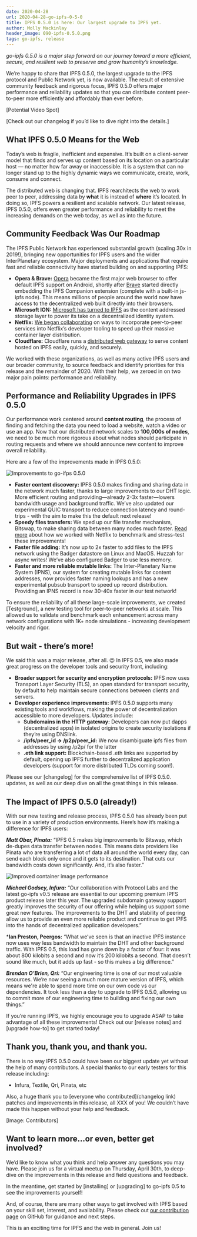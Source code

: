 ```yaml
---
date: 2020-04-28
url: 2020-04-28-go-ipfs-0-5-0
title: IPFS 0.5.0 is here: Our largest upgrade to IPFS yet.
author: Molly Mackinlay
header_image: 090-ipfs-0.5.0.png
tags: go-ipfs, release
---
```


*go-ipfs 0.5.0 is a major step forward on our journey toward a more efficient, secure, and resilient web to preserve and grow humanity’s knowledge.* 

We’re happy to share that IPFS 0.5.0, the largest upgrade to the IPFS protocol and Public Network yet, is now available. The result of extensive community feedback and rigorous focus, IPFS 0.5.0 offers major performance and reliability updates so that you can distribute content peer-to-peer more efficiently and affordably than ever before.

[Potential Video Spot]

[Check out our changelog if you’d like to dive right into the details.]

## What IPFS 0.5.0 Means for the Web
Today’s web is fragile, inefficient and expensive. It’s built on a client-server model that finds and serves up content based on its location on a particular host — no matter how far away or inaccessible. It is a system that can no longer stand up to the highly dynamic ways we communicate, create, work, consume and connect.

The distributed web is changing that. IPFS rearchitects the web to work peer to peer, addressing data by **what** it is instead of **where** it’s located. In doing so, IPFS powers a resilient and scalable network. Our latest release, IPFS 0.5.0, offers even greater performance and reliability to meet the increasing demands on the web today, as well as into the future.

## Community Feedback Was Our Roadmap
The IPFS Public Network has experienced substantial growth (scaling 30x in 2019!), bringing new opportunities for IPFS users and the wider InterPlanetary ecosystem. Major deployments and applications that require fast and reliable connectivity have started building on and supporting IPFS:
* **Opera & Brave:** [Opera](https://blog.ipfs.io/2020-03-30-ipfs-in-opera-for-android/) became the first major web browser to offer default IPFS support on Android, shortly after [Brave](https://blog.ipfs.io/2019-10-08-ipfs-browsers-update/) started directly embedding the IPFS Companion extension (complete with a built-in js-ipfs node). This means millions of people around the world now have access to the decentralized web built directly into their browsers.
* **Microsoft ION:**  [Microsoft has turned to IPFS](https://techcommunity.microsoft.com/t5/azure-active-directory-identity/toward-scalable-decentralized-identifier-systems/ba-p/560168) as the content addressed storage layer to power its take on a decentralized identity system.
* **Netflix:**  [We began collaborating](https://blog.ipfs.io/2020-02-14-improved-bitswap-for-container-distribution/) on ways to incorporate peer-to-peer services into Netflix’s developer tooling to speed up their massive container layer distribution.
* **Cloudflare:** Cloudflare runs a [distributed web gateway](https://www.cloudflare.com/distributed-web-gateway/) to serve content hosted on IPFS easily, quickly, and securely.

We worked with these organizations, as well as many active IPFS users and our broader community, to source feedback and identify priorities for this release and the remainder of 2020. With their help, we zeroed in on two major pain points: performance and reliability. 

## Performance and Reliability Upgrades in IPFS 0.5.0

Our performance work centered around **content routing**, the process of finding and fetching the data you need to load a website, watch a video or use an app. Now that our distributed network scales to **100,000s of nodes**, we need to be much more rigorous about what nodes should participate in routing requests and where we should announce new content to improve overall reliability.

Here are a few of the improvements made in IPFS 0.5.0:

![Improvements to go-ifps 0.5.0](static/090-go-ipfs-0-5-0/0.5-Infographic.png)

* **Faster content discovery:**  IPFS 0.5.0 makes finding and sharing data in the network much faster, thanks to large improvements to our DHT logic. More efficient routing and providing—already 2-3x faster—lowers bandwidth usage and background traffic. We’ve also updated our experimental QUIC transport to reduce connection latency and round-trips - with the aim to make this the default next release!
* **Speedy files transfers:** We sped up our file transfer mechanism, Bitswap, to make sharing data between many nodes much faster. [Read more](https://blog.ipfs.io/2020-02-14-improved-bitswap-for-container-distribution/) about how we worked with Netflix to benchmark and stress-test these improvements!
* **Faster file adding:** It’s now up to 2x faster to add files to the IPFS network using the Badger datastore on Linux and MacOS. Huzzah for async writes! We’ve also configured Badger to use less memory.
* **Faster and more reliable mutable links:** The Inter-Planetary Name System (IPNS), our system for creating mutable links for content addresses, now provides faster naming lookups and has a new experimental pubsub transport to speed up record distribution. Providing an IPNS record is now 30-40x faster in our test network!

To ensure the reliability of all these large-scale improvements, we created [Testground], a new testing tool for peer-to-peer networks at scale. This allowed us to validate and benchmark each enhancement across many network configurations with 1K+ node simulations - increasing development velocity and rigor.

## But wait - there’s more!

We said this was a major release, after all. 😉 In IPFS 0.5, we also made great progress on the developer tools and security front, including:

* **Broader support for security and encryption protocols:** IPFS now uses Transport Layer Security (TLS),  an open standard for transport security, by default to help maintain secure connections between clients and servers.
* **Developer experience improvements:**  IPFS 0.5.0 supports many existing tools and workflows, making the power of decentralization accessible to more developers. Updates include:
  * **Subdomains in the HTTP gateway:**  Developers can now put dapps (decentralized apps) in isolated origins to create security isolations if they’re using DNSlink. 
  * **/ipfs/peer_id → /p2p/peer_id:** We now disambiguate ipfs files from addresses by using /p2p/ for the latter
  * **.eth link support:**  Blockchain-based .eth links are supported by default, opening up IPFS further to decentralized application developers (support for more distributed TLDs coming soon!).

Please see our [changelog] for the comprehensive list of IPFS 0.5.0. updates, as well as our deep dive on all the great things in this release.

## The Impact of IPFS 0.5.0 (already!)

With our new testing and release process, IPFS 0.5.0 has already been put to use in a variety of production environments. Here’s how it’s making a difference for IPFS users:

***Matt Ober, Pinata:*** “IPFS 0.5 makes big improvements to Bitswap, which de-dupes data transfer between nodes. This means data providers like Pinata who are transferring a lot of data all around the world every day, can send each block only once and it gets to its destination. That cuts our bandwidth costs down significantly. And, it’s also faster.”

![Improved container image performance](static/090-go-ipfs-0-5-0/container-image.png)

***Michael Godsey, Infura:*** “Our collaboration with Protocol Labs and the latest go-ipfs v0.5 release are essential to our upcoming premium IPFS product release later this year. The upgraded subdomain gateway support greatly improves the security of our offering while helping us support some great new features. The improvements to the DHT and stability of peering allow us to provide an even more reliable product and continue to get IPFS into the hands of decentralized application developers.”

***Ian Preston, Peergos:** “What we’ve seen is that an inactive IPFS instance now uses way less bandwidth to maintain the DHT and other background traffic. With IPFS 0.5, this load has gone down by a factor of four: it was about 800 kilobits a second and now it’s 200 kilobits a second. That doesn’t sound like much, but it adds up fast - so this makes a big difference.”

***Brendan O’Brien, Qri:*** “Our engineering time is one of our most valuable resources. We’re now seeing a much more mature version of IPFS, which means we're able to spend more time on our own code vs our dependencies. It took less than a day to upgrade to IPFS 0.5.0, allowing us to commit more of our engineering time to building and fixing our own things.”

If you’re running IPFS, we highly encourage you to upgrade ASAP to take advantage of all these improvements! Check out our [release notes] and [upgrade how-to] to get started today!

## Thank you, thank you, and thank you.
There is no way IPFS 0.5.0 could have been our biggest update yet without the help of many contributors.  A special thanks to our early testers for this release including: 

- Infura, Textile, Qri, Pinata, etc

Also, a huge thank you to [everyone who contributed](changelog link) patches and improvements in this release, all XXX of you! We couldn’t have made this happen without your help and feedback.

[Image: Contributors]

## Want to learn more...or even, better get involved?

We’d like to know what you think and help answer any questions you may have. Please join us for a virtual meetup on Thursday, April 30th, to deep-dive on the improvements in this release and field questions and feedback. 

In the meantime, get started by [installing] or [upgrading] to go-ipfs 0.5 to see the improvements yourself! 

And, of course, there are many other ways to get involved with IPFS based on your skill set, interest, and availability.  Please check out [our contribution page](https://github.com/ipfs/community/blob/master/CONTRIBUTING.md) on GitHub for guidance and next steps. 

This is an exciting time for IPFS and the web in general. Join us!
